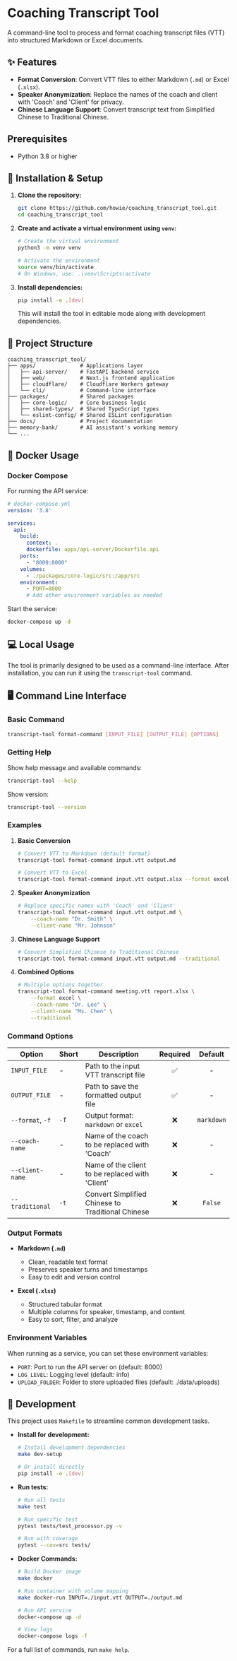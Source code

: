 # Coaching Transcript Tool

A command-line tool to process and format coaching transcript files (VTT) into structured Markdown or Excel documents.

## ✨ Features

- **Format Conversion**: Convert VTT files to either Markdown (`.md`) or Excel (`.xlsx`).
- **Speaker Anonymization**: Replace the names of the coach and client with 'Coach' and 'Client' for privacy.
- **Chinese Language Support**: Convert transcript text from Simplified Chinese to Traditional Chinese.

## Prerequisites

- Python 3.8 or higher

## 🚀 Installation & Setup

1.  **Clone the repository:**
    ```bash
    git clone https://github.com/howie/coaching_transcript_tool.git
    cd coaching_transcript_tool
    ```

2.  **Create and activate a virtual environment using `venv`:**
    ```bash
    # Create the virtual environment
    python3 -m venv venv

    # Activate the environment
    source venv/bin/activate
    # On Windows, use: .\venv\Scripts\activate
    ```

3.  **Install dependencies:**
    ```bash
    pip install -e .[dev]
    ```
    This will install the tool in editable mode along with development dependencies.

## 📁 Project Structure

```
coaching_transcript_tool/
├── apps/              # Applications layer
│   ├── api-server/    # FastAPI backend service
│   ├── web/           # Next.js frontend application  
│   ├── cloudflare/    # Cloudflare Workers gateway
│   └── cli/           # Command-line interface
├── packages/          # Shared packages
│   ├── core-logic/    # Core business logic
│   ├── shared-types/  # Shared TypeScript types
│   └── eslint-config/ # Shared ESLint configuration
├── docs/              # Project documentation
├── memory-bank/       # AI assistant's working memory
└── ...
```

## 🐋 Docker Usage

### Docker Compose

For running the API service:

```yaml
# docker-compose.yml
version: '3.8'

services:
  api:
    build:
      context: .
      dockerfile: apps/api-server/Dockerfile.api
    ports:
      - "8000:8000"
    volumes:
      - ./packages/core-logic/src:/app/src
    environment:
      - PORT=8000
      # Add other environment variables as needed
```

Start the service:
```bash
docker-compose up -d
```

## 💻 Local Usage

The tool is primarily designed to be used as a command-line interface. After installation, you can run it using the `transcript-tool` command.

## 🖥️ Command Line Interface

### Basic Command

```bash
transcript-tool format-command [INPUT_FILE] [OUTPUT_FILE] [OPTIONS]
```

### Getting Help

Show help message and available commands:
```bash
transcript-tool --help
```

Show version:
```bash
transcript-tool --version
```

### Examples

1. **Basic Conversion**
   ```bash
   # Convert VTT to Markdown (default format)
   transcript-tool format-command input.vtt output.md
   
   # Convert VTT to Excel
   transcript-tool format-command input.vtt output.xlsx --format excel
   ```

2. **Speaker Anonymization**
   ```bash
   # Replace specific names with 'Coach' and 'Client'
   transcript-tool format-command input.vtt output.md \
       --coach-name "Dr. Smith" \
       --client-name "Mr. Johnson"
   ```

3. **Chinese Language Support**
   ```bash
   # Convert Simplified Chinese to Traditional Chinese
   transcript-tool format-command input.vtt output.md --traditional
   ```

4. **Combined Options**
   ```bash
   # Multiple options together
   transcript-tool format-command meeting.vtt report.xlsx \
       --format excel \
       --coach-name "Dr. Lee" \
       --client-name "Ms. Chen" \
       --traditional
   ```

### Command Options

| Option | Short | Description | Required | Default |
|--------|-------|-------------|:--------:|:-------:|
| `INPUT_FILE` | - | Path to the input VTT transcript file | ✅ | - |
| `OUTPUT_FILE` | - | Path to save the formatted output file | ✅ | - |
| `--format`, `-f` | `-f` | Output format: `markdown` or `excel` | ❌ | `markdown` |
| `--coach-name` | - | Name of the coach to be replaced with 'Coach' | ❌ | - |
| `--client-name` | - | Name of the client to be replaced with 'Client' | ❌ | - |
| `--traditional` | `-t` | Convert Simplified Chinese to Traditional Chinese | ❌ | `False` |

### Output Formats

- **Markdown (`.md`)**
  - Clean, readable text format
  - Preserves speaker turns and timestamps
  - Easy to edit and version control

- **Excel (`.xlsx`)**
  - Structured tabular format
  - Multiple columns for speaker, timestamp, and content
  - Easy to sort, filter, and analyze

### Environment Variables

When running as a service, you can set these environment variables:

- `PORT`: Port to run the API server on (default: 8000)
- `LOG_LEVEL`: Logging level (default: info)
- `UPLOAD_FOLDER`: Folder to store uploaded files (default: ./data/uploads)

## 🔧 Development

This project uses `Makefile` to streamline common development tasks.

- **Install for development:**
  ```bash
  # Install development dependencies
  make dev-setup
  
  # Or install directly
  pip install -e .[dev]
  ```

- **Run tests:**
  ```bash
  # Run all tests
  make test
  
  # Run specific test
  pytest tests/test_processor.py -v
  
  # Run with coverage
  pytest --cov=src tests/
  ```

- **Docker Commands:**
  ```bash
  # Build Docker image
  make docker
  
  # Run container with volume mapping
  make docker-run INPUT=./input.vtt OUTPUT=./output.md
  
  # Run API service
  docker-compose up -d
  
  # View logs
  docker-compose logs -f
  ```

For a full list of commands, run `make help`.
